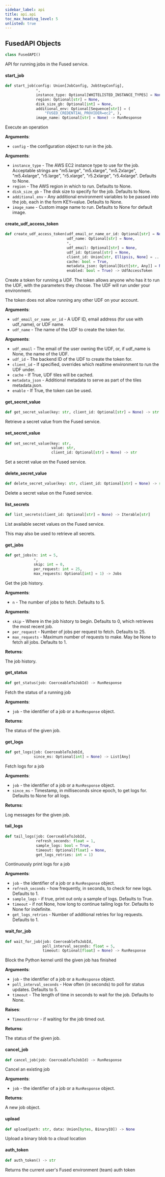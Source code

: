 ```yaml
---
sidebar_label: api
title: api.api
toc_max_heading_level: 5
unlisted: true
---
```


## FusedAPI Objects

```python
class FusedAPI()
```

API for running jobs in the Fused service.

#### start\_job

```python
def start_job(config: Union[JobConfig, JobStepConfig],
              *,
              instance_type: Optional[WHITELISTED_INSTANCE_TYPES] = None,
              region: Optional[str] = None,
              disk_size_gb: Optional[int] = None,
              additional_env: Optional[Sequence[str]] = (
                  "FUSED_CREDENTIAL_PROVIDER=ec2", ),
              image_name: Optional[str] = None) -> RunResponse
```

Execute an operation

**Arguments**:

- `config` - the configuration object to run in the job.
  

**Arguments**:

- `instance_type` - The AWS EC2 instance type to use for the job. Acceptable strings are &quot;m5.large&quot;, &quot;m5.xlarge&quot;, &quot;m5.2xlarge&quot;, &quot;m5.4xlarge&quot;, &quot;r5.large&quot;, &quot;r5.xlarge&quot;, &quot;r5.2xlarge&quot;, &quot;r5.4xlarge&quot;. Defaults to None.
- `region` - The AWS region in which to run. Defaults to None.
- `disk_size_gb` - The disk size to specify for the job. Defaults to None.
- `additional_env` - Any additional environment variables to be passed into the job, each in the form KEY=value. Defaults to None.
- `image_name` - Custom image name to run. Defaults to None for default image.

#### create\_udf\_access\_token

```python
def create_udf_access_token(udf_email_or_name_or_id: Optional[str] = None,
                            udf_name: Optional[str] = None,
                            *,
                            udf_email: Optional[str] = None,
                            udf_id: Optional[str] = None,
                            client_id: Union[str, Ellipsis, None] = ...,
                            cache: bool = True,
                            metadata_json: Optional[Dict[str, Any]] = None,
                            enabled: bool = True) -> UdfAccessToken
```

Create a token for running a UDF. The token allows anyone who has it to run
the UDF, with the parameters they choose. The UDF will run under your environment.

The token does not allow running any other UDF on your account.

**Arguments**:

- `udf_email_or_name_or_id` - A UDF ID, email address (for use with udf_name), or UDF name.
- `udf_name` - The name of the UDF to create the token for.
  

**Arguments**:

- `udf_email` - The email of the user owning the UDF, or, if udf_name is None, the name of the UDF.
- `udf_id` - The backend ID of the UDF to create the token for.
- `client_id` - If specified, overrides which realtime environment to run the UDF under.
- `cache` - If True, UDF tiles will be cached.
- `metadata_json` - Additional metadata to serve as part of the tiles metadata.json.
- `enable` - If True, the token can be used.

#### get\_secret\_value

```python
def get_secret_value(key: str, client_id: Optional[str] = None) -> str
```

Retrieve a secret value from the Fused service.

#### set\_secret\_value

```python
def set_secret_value(key: str,
                     value: str,
                     client_id: Optional[str] = None) -> str
```

Set a secret value on the Fused service.

#### delete\_secret\_value

```python
def delete_secret_value(key: str, client_id: Optional[str] = None) -> str
```

Delete a secret value on the Fused service.

#### list\_secrets

```python
def list_secrets(client_id: Optional[str] = None) -> Iterable[str]
```

List available secret values on the Fused service.

This may also be used to retrieve all secrets.

#### get\_jobs

```python
def get_jobs(n: int = 5,
             *,
             skip: int = 0,
             per_request: int = 25,
             max_requests: Optional[int] = 1) -> Jobs
```

Get the job history.

**Arguments**:

- `n` - The number of jobs to fetch. Defaults to 5.
  

**Arguments**:

- `skip` - Where in the job history to begin. Defaults to 0, which retrieves the most recent job.
- `per_request` - Number of jobs per request to fetch. Defaults to 25.
- `max_requests` - Maximum number of requests to make. May be None to fetch all jobs. Defaults to 1.
  

**Returns**:

  The job history.

#### get\_status

```python
def get_status(job: CoerceableToJobId) -> RunResponse
```

Fetch the status of a running job

**Arguments**:

- `job` - the identifier of a job or a `RunResponse` object.
  

**Returns**:

  The status of the given job.

#### get\_logs

```python
def get_logs(job: CoerceableToJobId,
             since_ms: Optional[int] = None) -> List[Any]
```

Fetch logs for a job

**Arguments**:

- `job` - the identifier of a job or a `RunResponse` object.
- `since_ms` - Timestamp, in milliseconds since epoch, to get logs for. Defaults to None for all logs.
  

**Returns**:

  Log messages for the given job.

#### tail\_logs

```python
def tail_logs(job: CoerceableToJobId,
              refresh_seconds: float = 1,
              sample_logs: bool = True,
              timeout: Optional[float] = None,
              get_logs_retries: int = 1)
```

Continuously print logs for a job

**Arguments**:

- `job` - the identifier of a job or a `RunResponse` object.
- `refresh_seconds` - how frequently, in seconds, to check for new logs. Defaults to 1.
- `sample_logs` - if true, print out only a sample of logs. Defaults to True.
- `timeout` - if not None, how long to continue tailing logs for. Defaults to None for indefinite.
- `get_logs_retries` - Number of additional retries for log requests. Defaults to 1.

#### wait\_for\_job

```python
def wait_for_job(job: CoerceableToJobId,
                 poll_interval_seconds: float = 5,
                 timeout: Optional[float] = None) -> RunResponse
```

Block the Python kernel until the given job has finished

**Arguments**:

- `job` - the identifier of a job or a `RunResponse` object.
- `poll_interval_seconds` - How often (in seconds) to poll for status updates. Defaults to 5.
- `timeout` - The length of time in seconds to wait for the job. Defaults to None.
  

**Raises**:

- `TimeoutError` - if waiting for the job timed out.
  

**Returns**:

  The status of the given job.

#### cancel\_job

```python
def cancel_job(job: CoerceableToJobId) -> RunResponse
```

Cancel an existing job

**Arguments**:

- `job` - the identifier of a job or a `RunResponse` object.
  

**Returns**:

  A new job object.

#### upload

```python
def upload(path: str, data: Union[bytes, BinaryIO]) -> None
```

Upload a binary blob to a cloud location

#### auth\_token

```python
def auth_token() -> str
```

Returns the current user&#x27;s Fused environment (team) auth token

